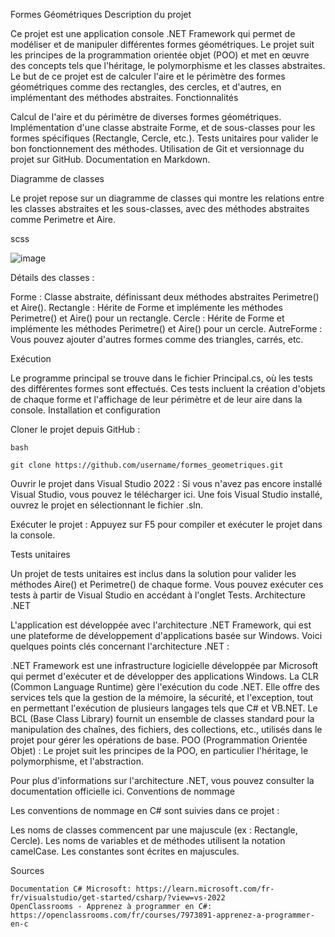 Formes Géométriques
Description du projet

Ce projet est une application console .NET Framework qui permet de modéliser et de manipuler différentes formes géométriques. Le projet suit les principes de la programmation orientée objet (POO) et met en œuvre des concepts tels que l'héritage, le polymorphisme et les classes abstraites. Le but de ce projet est de calculer l'aire et le périmètre des formes géométriques comme des rectangles, des cercles, et d'autres, en implémentant des méthodes abstraites.
Fonctionnalités

Calcul de l'aire et du périmètre de diverses formes géométriques.
Implémentation d'une classe abstraite Forme, et de sous-classes pour les formes spécifiques (Rectangle, Cercle, etc.).
Tests unitaires pour valider le bon fonctionnement des méthodes.
Utilisation de Git et versionnage du projet sur GitHub.
Documentation en Markdown.

Diagramme de classes

Le projet repose sur un diagramme de classes qui montre les relations entre les classes abstraites et les sous-classes, avec des méthodes abstraites comme Perimetre et Aire.

scss

![image](https://github.com/user-attachments/assets/ce1fa111-2058-4052-b872-7b668f75db0d)


Détails des classes :

Forme : Classe abstraite, définissant deux méthodes abstraites Perimetre() et Aire().
Rectangle : Hérite de Forme et implémente les méthodes Perimetre() et Aire() pour un rectangle.
Cercle : Hérite de Forme et implémente les méthodes Perimetre() et Aire() pour un cercle.
AutreForme : Vous pouvez ajouter d'autres formes comme des triangles, carrés, etc.

Exécution

Le programme principal se trouve dans le fichier Principal.cs, où les tests des différentes formes sont effectués. Ces tests incluent la création d'objets de chaque forme et l'affichage de leur périmètre et de leur aire dans la console.
Installation et configuration

Cloner le projet depuis GitHub :

    bash

    git clone https://github.com/username/formes_geometriques.git

Ouvrir le projet dans Visual Studio 2022 :
Si vous n'avez pas encore installé Visual Studio, vous pouvez le télécharger ici.
Une fois Visual Studio installé, ouvrez le projet en sélectionnant le fichier .sln.

Exécuter le projet :
Appuyez sur F5 pour compiler et exécuter le projet dans la console.

Tests unitaires

Un projet de tests unitaires est inclus dans la solution pour valider les méthodes Aire() et Perimetre() de chaque forme. Vous pouvez exécuter ces tests à partir de Visual Studio en accédant à l'onglet Tests.
Architecture .NET

L'application est développée avec l'architecture .NET Framework, qui est une plateforme de développement d'applications basée sur Windows. Voici quelques points clés concernant l'architecture .NET :

.NET Framework est une infrastructure logicielle développée par Microsoft qui permet d'exécuter et de développer des applications Windows.
La CLR (Common Language Runtime) gère l'exécution du code .NET. Elle offre des services tels que la gestion de la mémoire, la sécurité, et l'exception, tout en permettant l'exécution de plusieurs langages tels que C# et VB.NET.
Le BCL (Base Class Library) fournit un ensemble de classes standard pour la manipulation des chaînes, des fichiers, des collections, etc., utilisés dans le projet pour gérer les opérations de base.
POO (Programmation Orientée Objet) : Le projet suit les principes de la POO, en particulier l'héritage, le polymorphisme, et l'abstraction.

Pour plus d'informations sur l'architecture .NET, vous pouvez consulter la documentation officielle ici.
Conventions de nommage

Les conventions de nommage en C# sont suivies dans ce projet :

Les noms de classes commencent par une majuscule (ex : Rectangle, Cercle).
Les noms de variables et de méthodes utilisent la notation camelCase.
Les constantes sont écrites en majuscules.

Sources

    Documentation C# Microsoft: https://learn.microsoft.com/fr-fr/visualstudio/get-started/csharp/?view=vs-2022
    OpenClassrooms - Apprenez à programmer en C#: https://openclassrooms.com/fr/courses/7973891-apprenez-a-programmer-en-c
